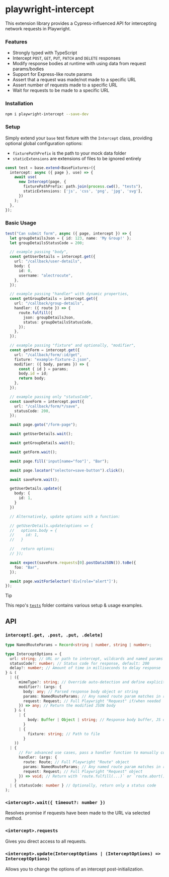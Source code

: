 # playwright-intercept

This extension library provides a Cypress-influenced API for intercepting network requests in Playwright.

### Features

- Strongly typed with TypeScript
- Intercept `POST`, `GET`, `PUT`, `PATCH` and `DELETE` responses
- Modify response bodies at runtime with using data from request params/bodies
- Support for Express-like route params
- Assert that a request was made/not made to a specific URL
- Assert number of requests made to a specific URL
- Wait for requests to be made to a specific URL

### Installation

```bash
npm i playwright-intercept --save-dev
```

### Setup

Simply extend your `base` test fixture with the `Intercept` class, providing optional global configuration options:

- `fixturePathPrefix` is the path to your mock data folder
- `staticExtensions` are extensions of files to be ignored entirely

```typescript
const test = base.extend<BaseFixtures>({
  intercept: async ({ page }, use) => {
    await use(
      new Intercept(page, {
        fixturePathPrefix: path.join(process.cwd(), "tests"),
        staticExtensions: ['js', 'css', 'png', 'jpg', 'svg'],
      })
    );
  },
});
```

### Basic Usage

```typescript
test("Can submit form", async ({ page, intercept }) => {
  let groupDetailsJson = { id: 123, name: 'My Group!' };
  let groupDetailsStatusCode = 200;

  // example passing "body",
  const getUserDetails = intercept.get({
    url: "/callback/user-details",
    body: {
      id: 0,
      username: "alectrocute",
    },
  });

  // example passing "handler" with dynamic properties,
  const getGroupDetails = intercept.get({
    url: "/callback/group-details",
    handler: ({ route }) => {
      route.fulfill({
        json: groupDetailsJson,
        status: groupDetailsStatusCode,
      });
    },
  });

  // example passing "fixture" and optionally, "modifier",
  const getForm = intercept.get({
    url: "/callback/form/:id/get",
    fixture: "example-fixture-2.json",
    modifier: ({ body, params }) => {
      const { id } = params;
      body.id = id;
      return body;
    },
  });

  // example passing only "statusCode",
  const saveForm = intercept.post({
    url: "/callback/form/*/save",
    statusCode: 200,
  });

  await page.goto("/form-page");

  await getUserDetails.wait();

  await getGroupDetails.wait();

  await getForm.wait();

  await page.fill('input[name="foo"]', "Bar");

  await page.locator("selector=save-button").click();

  await saveForm.wait();

  getUserDetails.update({
    body: {
      id: 1,
    }
  })

  // Alternatively, update options with a function:

  // getUserDetails.update(options => {
  //   options.body = {
  //     id: 1,
  //   }

  //   return options;
  // });

  await expect(saveForm.requests[0].postDataJSON()).toBe({
    foo: "Bar",
  });

  await page.waitForSelector('div[role="alert"]');
});
```

> [!TIP]  
> This repo's [`tests`](https://github.com/alectrocute/playwright-intercept/tree/main/tests) folder contains various setup & usage examples.

## API

### `intercept[.get, .post, .put, .delete]`

```typescript
type NamedRouteParams = Record<string | number, string | number>;

type InterceptOptions = {
  url: string; // URL or path to intercept, wildcards and named params supported
  statusCode?: number; // Status code for response, default: 200
  delay?: number; // Amount of time in milliseconds to delay response
} & (
  | ({
      mimeType?: string; // Override auto-detection and define explicit mime type
      modifier?: (args: {
        body: any; // Parsed response body object or string
        params: NamedRouteParams; // Any named route param matches in request URL
        request: Request; // Full Playwright "Request" if/when needed
      }) => any; // Return the modified JSON body
    } & (
      | {
          body: Buffer | Object | string; // Response body buffer, JS object or string
        }
      | {
          fixture: string; // Path to file
        }
    ))
  | {
      // For advanced use cases, pass a handler function to manually construct response
      handler: (args: {
        route: Route; // Full Playwright "Route" object
        params: NamedRouteParams; // Any named route param matches in request URL
        request: Request; // Full Playwright "Request" object
      }) => void; // Return with `route.fulfill(...)` or `route.abort()`
    }
  | { statusCode: number } // Optionally, return only a status code
);
```

### `<intercept>.wait({ timeout?: number })`

Resolves promise if requests have been made to the URL via selected method.

### `<intercept>.requests`

Gives you direct access to all requests.

### `<intercept>.update(InterceptOptions | (InterceptOptions) => InterceptOptions)`

Allows you to change the options of an intercept post-initialization.
